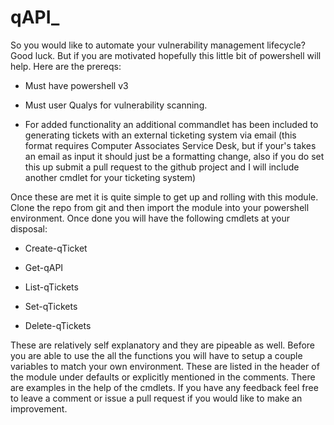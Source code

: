 qAPI_
=====

So you would like to automate your vulnerability management lifecycle?  Good luck.  But if you are motivated hopefully this little bit of powershell will help.  Here are the prereqs:

- Must have powershell v3

- Must user Qualys for vulnerability scanning.

- For added functionality an additional commandlet has been included to generating tickets with an external ticketing system via email (this format requires Computer Associates Service Desk, but if your's takes an email as input it should just be a formatting change, also if you do set this up submit a pull request to the github project and I will include another cmdlet for your ticketing system)

Once these are met it is quite simple to get up and rolling with this module.  Clone the repo from git and then import the module into your powershell environment.  Once done you will have the following cmdlets at your disposal:

- Create-qTicket

- Get-qAPI

- List-qTickets

- Set-qTickets

- Delete-qTickets

These are relatively self explanatory and they are pipeable as well.  Before you are able to use the all the functions you will have to setup a couple variables to match your own environment.  These are listed in the header of the module under defaults or explicitly mentioned in the comments.  There are examples in the help of the cmdlets.  If you have any feedback feel free to leave a comment or issue a pull request if you would like to make an improvement. 
